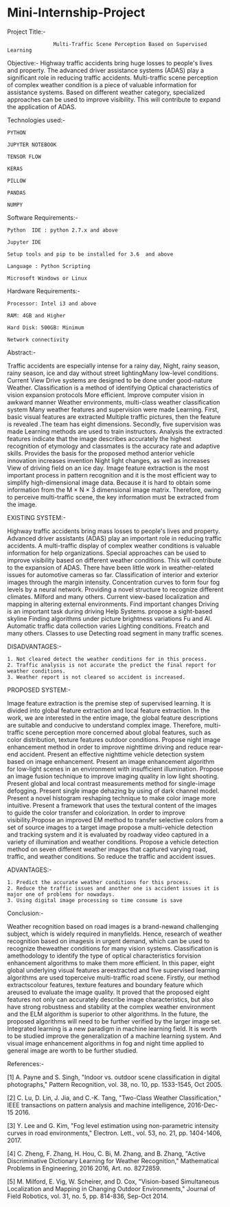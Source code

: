 # Mini-Internship-Project
Project Title:-  
                                   
				   Multi-Traffic Scene Perception Based on Supervised Learning

Objective:-
          Highway traffic accidents bring huge losses to people's lives and property. The advanced driver assistance systems (ADAS) play a significant role in reducing traffic accidents. Multi-traffic scene perception of complex weather condition is a piece of valuable information for assistance systems. Based on different weather category, specialized approaches can be used to improve visibility. This will contribute to expand the application of ADAS.

Technologies used:-


	
	PYTHON

    JUPYTER NOTEBOOK

	TENSOR FLOW

	KERAS

	PILLOW

	PANDAS

    NUMPY


Software Requirements:-

	Python  IDE : python 2.7.x and above

    Jupyter IDE

    Setup tools and pip to be installed for 3.6  and above

    Language : Python Scripting

    Microsoft Windows or Linux


Hardware Requirements:-

	Processor: Intel i3 and above

	RAM: 4GB and Higher

	Hard Disk: 500GB: Minimum

	Network connectivity


Abstract:-


Traffic accidents are especially intense for a rainy day, Night, rainy season, rainy season, ice and day without street lightingMany low-level conditions. Current View Drive systems are designed to be done under good-nature Weather. Classification is a method of identifying Optical characteristics of vision expansion protocols More efficient. Improve computer vision in awkward manner Weather environments, multi-class weather classification system Many weather features and supervision were made Learning. First, basic visual features are extracted Multiple traffic pictures, then the feature is revealed .The team has eight dimensions. Secondly, five supervision was made Learning methods are used to train instructors. Analysis the extracted features indicate that the image describes accurately the highest recognition of etymology and classmates is the accuracy rate and adaptive skills. Provides the basis for the proposed method anterior vehicle innovation increases invention Night light changes, as well as increases View of driving field on an ice day. Image feature extraction is the most important process in pattern recognition and it is the most efficient way to simplify high-dimensional image data. Because it is hard to obtain some information from the M × N × 3 dimensional image matrix. Therefore, owing to perceive multi-traffic scene, the key information must be extracted from the image.

EXISTING SYSTEM:-

Highway traffic accidents bring mass losses to people's lives and property. Advanced driver assistants (ADAS) play an important role in reducing traffic accidents. A multi-traffic display of complex weather conditions is valuable information for help organizations. Special approaches can be used to improve visibility based on different weather conditions. This will contribute to the expansion of ADAS. There have been little work in weather-related issues for automotive cameras so far. Classification of interior and exterior images through the margin intensity. Concentration curves to form four fog levels by a neural network. Providing a novel structure to recognize different climates. Milford and many others. Current view-based localization and mapping in altering external environments. Find important changes Driving is an important task during driving Help Systems. propose a sight-based skyline Finding algorithms under picture brightness variations Fu and Al. Automatic traffic data collection varies Lighting conditions. Freatch and many others. Classes to use Detecting road segment in many traffic scenes. 

DISADVANTAGES:-

    1. Not cleared detect the weather conditions for in this process.
    2. Traffic analysis is not accurate the predict the final report for weather conditions.
    3. Weather report is not cleared so accident is increased.

PROPOSED SYSTEM:-

Image feature extraction is the premise step of supervised learning. It is divided into global feature extraction and local feature extraction. In the work, we are interested in the entire image, the global feature descriptions are suitable and conducive to understand complex image. Therefore, multi-traffic scene perception more concerned about global features, such as color distribution, texture features outdoor conditions. Propose night image enhancement method in order to improve nighttime driving and reduce rear-end accident. Present an effective nighttime vehicle detection system based on image enhancement. Present an image enhancement algorithm for low-light scenes in an environment with insufficient illumination. Propose an image fusion technique to improve imaging quality in low light shooting. Present global and local contrast measurements method for single-image defogging. Present single image dehazing by using of dark channel model. Present a novel histogram reshaping technique to make color image more intuitive. Present a framework that uses the textural content of the images to guide the color transfer and colorization. In order to improve visibility.Propose an improved EM method to transfer selective colors from a set of source images to a target image propose a multi-vehicle detection and tracking system and it is evaluated by roadway video captured in a variety of illumination and weather conditions. Propose a vehicle detection method on seven different weather images that captured varying road, traffic, and weather conditions. So reduce the traffic and accident issues.

ADVANTAGES:-

    1. Predict the accurate weather conditions for this process.
    2. Reduce the traffic issues and another one is accident issues it is major one of problems for nowadays.
    3. Using digital image processing so time consume is save

Conclusion:-     

   Weather recognition based on road images is a brand-newand challenging subject, which is widely required in manyfields. Hence, research of weather recognition based on imagesis in urgent demand, which can be used to recognize theweather conditions for many vision systems. 
   Classification is amethodology to identify the type of optical characteristics forvision enhancement algorithms to make them more efficient. In this paper, eight global underlying visual features areextracted and five supervised learning algorithms are used toperceive multi-traffic road scene. Firstly, our method extractscolour features, texture features and boundary feature which areused to evaluate the image quality. 
   It proved that the proposed eight features not only can accurately describe image characteristics, but also have strong robustness and stability at the complex weather environment and the ELM algorithm is superior to other algorithms.
In the future, the proposed algorithms will need to be further verified by the larger image set. 
Integrated learning is a new paradigm in machine learning field. It is worth to be studied improve the generalization of a machine learning system. And visual image enhancement algorithms in fog and night time applied to general image are worth to be further studied.

References:-

[1] A. Payne and S. Singh, "Indoor vs. outdoor scene classification in digital photographs," Pattern Recognition, vol. 38, no. 10, pp. 1533-1545, Oct 2005.

[2] C. Lu, D. Lin, J. Jia, and C.-K. Tang, "Two-Class Weather Classification," IEEE transactions on pattern analysis and machine intelligence, 2016-Dec-15 2016.

[3] Y. Lee and G. Kim, "Fog level estimation using non-parametric intensity curves in road environments," Electron. Lett., vol. 53, no. 21, pp. 1404-1406, 2017.

[4] C. Zheng, F. Zhang, H. Hou, C. Bi, M. Zhang, and B. Zhang, "Active Discriminative Dictionary Learning for Weather Recognition," Mathematical Problems in Engineering, 2016 2016, Art. no. 8272859.

[5] M. Milford, E. Vig, W. Scheirer, and D. Cox, "Vision-based Simultaneous Localization and Mapping in Changing Outdoor Environments," Journal of Field Robotics, vol. 31, no. 5, pp. 814-836, Sep-Oct 2014.


        
       
                   
